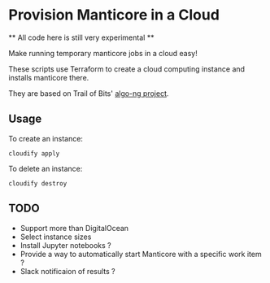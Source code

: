 # Provision Manticore in a Cloud

** All code here is still very experimental **

Make running temporary manticore jobs in a cloud easy!

These scripts use Terraform to create a cloud computing instance and installs manticore there.

They are based on Trail of Bits' [algo-ng project](https://github.com/trailofbits/algo-ng).

## Usage

To create an instance:
```
cloudify apply
```

To delete an instance:
```
cloudify destroy
```

## TODO

* Support more than DigitalOcean
* Select instance sizes
* Install Jupyter notebooks ?
* Provide a way to automatically start Manticore with a specific work item ?
* Slack notificaion of results ?
